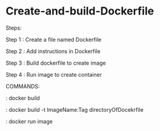 # Create-and-build-Dockerfile

Steps:

Step 1 : Create a file named Dockerfile

Step 2 : Add instructions in Dockerfile

Step 3 : Build dockerfile to create image

Step 4 : Run image to create container

COMMANDS:

: docker build 

: docker build -t ImageName:Tag directoryOfDocekrfile

: docker run image
